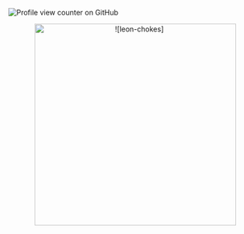![Profile view counter on GitHub](https://komarev.com/ghpvc/?username=PromiseEverlasting&color=bdb38c&style=for-the-badge&label=𝕏)
      <p align="center">
 <img width="400" src="https://github.com/user-attachments/assets/4814c786-fd84-4fd5-9f59-705934389e24" alt=![leon-chokes]>

















